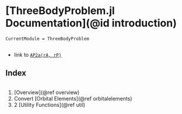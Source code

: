 # [ThreeBodyProblem.jl Documentation](@id introduction)

```@meta
CurrentModule = ThreeBodyProblem
```

```@contents
```

- link to [`AP2a(rA, rP)`](@ref)




## Index
```@index
```

1) [Overview](@ref overview)
2) Convert [Orbital Elements](@ref orbitalelements)
3) 2 [Utility Functions](@ref util)
